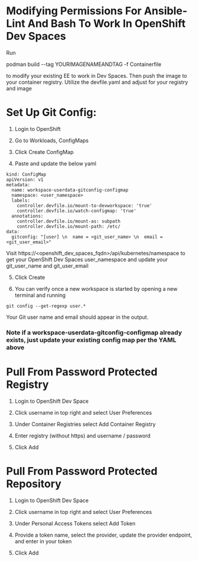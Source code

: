 # Modifying Permissions For Ansible-Lint And Bash To Work In OpenShift Dev Spaces
Run 

podman build --tag YOURIMAGENAMEANDTAG -f Containerfile 

to modify your existing EE to work in Dev Spaces. Then push the image to your container registry. Utilize the devfile.yaml and adjust for your registry and image

# Set Up Git Config:

1) Login to OpenShift

2) Go to Workloads, ConfigMaps

3) Click Create ConfigMap

4) Paste and update the below yaml
```
kind: ConfigMap
apiVersion: v1
metadata:
  name: workspace-userdata-gitconfig-configmap
  namespace: <user_namespace> 
  labels:
    controller.devfile.io/mount-to-devworkspace: 'true'
    controller.devfile.io/watch-configmap: 'true'
  annotations:
    controller.devfile.io/mount-as: subpath
    controller.devfile.io/mount-path: /etc/
data:
  gitconfig: "[user] \n  name = <git_user_name> \n  email = <git_user_email>" 
```
Visit https://<openshift_dev_spaces_fqdn>/api/kubernetes/namespace to get your OpenShift Dev Spaces user_namespace and update your git_user_name and git_user_email

5) Click Create

6) You can verify once a new workspace is started by opening a new terminal and running

```
git config --get-regexp user.*
```

Your Git user name and email should appear in the output.

### Note if a workspace-userdata-gitconfig-configmap already exists, just update your existing config map per the YAML above

# Pull From Password Protected Registry

1) Login to OpenShift Dev Space

2) Click username in top right and select User Preferences

3) Under Container Registries select Add Container Registry

4) Enter registry (without https) and username / password

5) Click Add

# Pull From Password Protected Repository

1) Login to OpenShift Dev Space

2) Click username in top right and select User Preferences

3) Under Personal Access Tokens select Add Token

4) Provide a token name, select the provider, update the provider endpoint, and enter in your token

5) Click Add